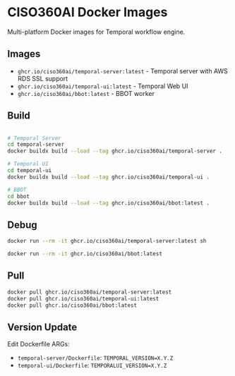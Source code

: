 # CISO360AI Docker Images

Multi-platform Docker images for Temporal workflow engine.

## Images

- `ghcr.io/ciso360ai/temporal-server:latest` - Temporal server with AWS RDS SSL support
- `ghcr.io/ciso360ai/temporal-ui:latest` - Temporal Web UI
- `ghcr.io/ciso360ai/bbot:latest` - BBOT worker

## Build

```bash

# Temporal Server
cd temporal-server
docker buildx build --load --tag ghcr.io/ciso360ai/temporal-server .

# Temporal UI
cd temporal-ui
docker buildx build --load --tag ghcr.io/ciso360ai/temporal-ui .

# BBOT
cd bbot
docker buildx build --load --tag ghcr.io/ciso360ai/bbot:latest .

```

## Debug
```bash
docker run --rm -it ghcr.io/ciso360ai/temporal-server:latest sh

docker run --rm -it ghcr.io/ciso360ai/bbot:latest

```

## Pull

```bash
docker pull ghcr.io/ciso360ai/temporal-server:latest
docker pull ghcr.io/ciso360ai/temporal-ui:latest
docker pull ghcr.io/ciso360ai/bbot:latest
```

## Version Update

Edit Dockerfile ARGs:
- `temporal-server/Dockerfile`: `TEMPORAL_VERSION=X.Y.Z`
- `temporal-ui/Dockerfile`: `TEMPORALUI_VERSION=X.Y.Z`